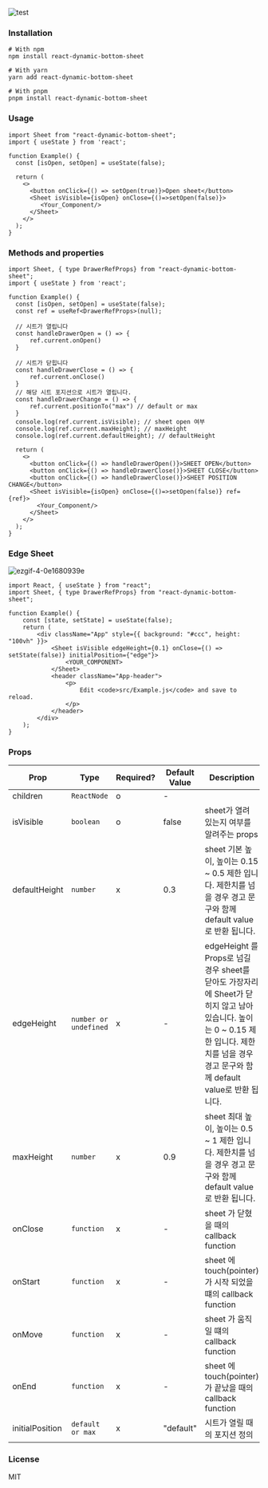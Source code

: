 
![test](https://user-images.githubusercontent.com/62181345/207508460-45777460-64f2-44f9-afc1-4a2fdad4e909.gif)
### Installation
```shell
# With npm
npm install react-dynamic-bottom-sheet

# With yarn
yarn add react-dynamic-bottom-sheet

# With pnpm
pnpm install react-dynamic-bottom-sheet
```
### Usage 
```tsx
import Sheet from "react-dynamic-bottom-sheet";
import { useState } from 'react';

function Example() {
  const [isOpen, setOpen] = useState(false);

  return (
    <>
      <button onClick={() => setOpen(true)}>Open sheet</button>
      <Sheet isVisible={isOpen} onClose={()=>setOpen(false)}>
         <Your_Component/>
      </Sheet>
    </>
  );
}
```

### Methods and properties
```tsx
import Sheet, { type DrawerRefProps} from "react-dynamic-bottom-sheet";
import { useState } from 'react';

function Example() {
  const [isOpen, setOpen] = useState(false);
  const ref = useRef<DrawerRefProps>(null);
  
  // 시트가 열립니다
  const handleDrawerOpen = () => {
      ref.current.onOpen()
  }
  
  // 시트가 닫힙니다
  const handleDrawerClose = () => {
      ref.current.onClose()
  }
  // 해당 시트 포지션으로 시트가 열립니다.
  const handleDrawerChange = () => {
      ref.current.positionTo("max") // default or max
  }
  console.log(ref.current.isVisible); // sheet open 여부
  console.log(ref.current.maxHeight); // maxHeight 
  console.log(ref.current.defaultHeight); // defaultHeight
  
  return (
    <>
      <button onClick={() => handleDrawerOpen()}>SHEET OPEN</button>
      <button onClick={() => handleDrawerClose()}>SHEET CLOSE</button>
      <button onClick={() => handleDrawerClose()}>SHEET POSITION CHANGE</button>
      <Sheet isVisible={isOpen} onClose={()=>setOpen(false)} ref={ref}>
        <Your_Component/>
      </Sheet>
    </>
  );
}
```

### Edge Sheet
![ezgif-4-0e1680939e](https://user-images.githubusercontent.com/62181345/207778374-0e74f104-1967-413b-a301-24e1677832c5.gif)

```tsx
import React, { useState } from "react";
import Sheet, { type DrawerRefProps} from "react-dynamic-bottom-sheet";

function Example() {
    const [state, setState] = useState(false);
    return (
        <div className="App" style={{ background: "#ccc", height: "100vh" }}>
            <Sheet isVisible edgeHeight={0.1} onClose={() => setState(false)} initialPosition={"edge"}>
                <YOUR_COMPONENT>
            </Sheet>
            <header className="App-header">
                <p>
                    Edit <code>src/Example.js</code> and save to reload.
                </p>
            </header>
        </div>
    );
}
```
### Props

| Prop           | Type                  | Required? | Default Value | Description                                                                            |
| -------------- |-----------------------|-----------|---------------|----------------------------------------------------------------------------------------|
| children      | `ReactNode`           | o         | -             |                                                                                        |
| isVisible        | `boolean`             | o         | false         | sheet가 열려 있는지 여부를 알려주는 props                                                           |
| defaultHeight        | `number`              | x         | 0.3           | sheet 기본 높이, 높이는 0.15 ~ 0.5 제한 입니다. 제한치를 넘을 경우 경고 문구와 함께 default value로 반환 됩니다.                                                    |
| edgeHeight        | `number or undefined` | x          | -             | edgeHeight 를 Props로 넘길 경우 sheet를 닫아도 가장자리에 Sheet가 닫히지 않고 남아 있습니다. 높이는 0 ~ 0.15 제한 입니다. 제한치를 넘을 경우 경고 문구와 함께 default value로 반환 됩니다. |
| maxHeight        | `number`              | x         | 0.9           | sheet 최대 높이, 높이는 0.5 ~ 1 제한 입니다. 제한치를 넘을 경우 경고 문구와 함께 default value로 반환 됩니다.                                                       |
| onClose        | `function`            | x         | -             | sheet 가 닫혔을 때의 callback function                                                       |
| onStart        | `function`            | x         | -             | sheet 에 touch(pointer)가 시작 되었을떄의 callback function                                     |
| onMove       | `function`            | x         | -             | sheet 가 움직일 떄의 callback function                                                       |
| onEnd          | `function`            | x         | -             | sheet 에 touch(pointer)가 끝났을 때의 callback function                                       |
| initialPosition  | `default or max`      | x         | "default"     | 시트가 열릴 때의 포지션 정의                                                                       |



### License
MIT
